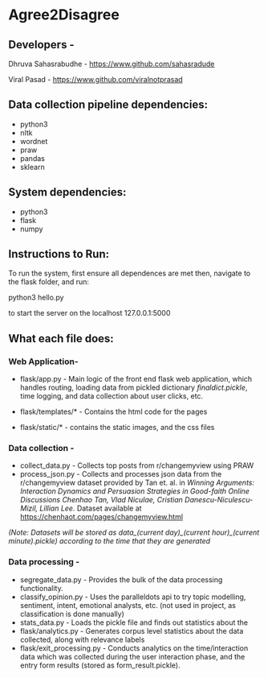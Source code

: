 # Agree2Disagree

## Developers - 
Dhruva Sahasrabudhe - https://www.github.com/sahasradude

Viral Pasad - https://www.github.com/viralnotprasad

## Data collection pipeline dependencies:

* python3
* nltk
* wordnet
* praw
* pandas
* sklearn

## System dependencies:

* python3
* flask
* numpy


## Instructions to Run:
To run the system, first ensure all dependences are met
then, navigate to the flask folder, and run: 

python3 hello.py

to start the server on the localhost
127.0.0.1:5000


## What each file does:

### Web Application-
* flask/app.py - Main logic of the front end flask web application,
which handles routing, loading data from pickled dictionary *finaldict.pickle*, time logging, 
and data collection about user clicks, etc.

* flask/templates/* - Contains the html code for the pages

* flask/static/* - contains the static images, and the css files

### Data collection - 
* collect_data.py - Collects top posts from r/changemyview using PRAW 
* process_json.py - Collects and processes json data from the r/changemyview dataset provided by Tan et. al.
in *Winning Arguments: Interaction Dynamics and Persuasion Strategies in Good-faith Online Discussions
Chenhao Tan, Vlad Niculae, Cristian Danescu-Niculescu-Mizil, Lillian Lee.*
Dataset available at https://chenhaot.com/pages/changemyview.html

*(Note: Datasets will be stored as data\_(current day)\_(current hour)\_(current minute).pickle) according to the time that they are generated*

### Data processing - 
* segregate_data.py - Provides the bulk of the data processing functionality. 
* classify_opinion.py - Uses the paralleldots api to try topic modelling, sentiment, intent, emotional
analysts, etc. (not used in project, as classification is done manually)
* stats_data.py - Loads the pickle file and finds out statistics about the 
* flask/analytics.py - Generates corpus level statistics about the data collected, along with relevance labels
* flask/exit_processing.py - Conducts analytics on the time/interaction data which was collected
during the user interaction phase, and the entry form results (stored as form_result.pickle).

